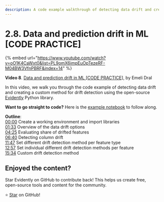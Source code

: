 ```yaml
---
description: A code example walkthrough of detecting data drift and creating a custom method for drift detection using Evidently.
---
```


# 2.8. Data and prediction drift in ML [CODE PRACTICE]

{% embed url="https://www.youtube.com/watch?v=oO1K4CaWxt0&list=PL9omX6impEuOpTezeRF-M04BW3VfnPBRF&index=14" %}

**Video 8**. [Data and prediction drift in ML [CODE PRACTICE]](https://www.youtube.com/watch?v=oO1K4CaWxt0&list=PL9omX6impEuOpTezeRF-M04BW3VfnPBRF&index=14), by Emeli Dral

In this video, we walk you through the code example of detecting data drift and creating a custom method for drift detection using the open-source [Evidently](https://github.com/evidentlyai/evidently) Python library. 

**Want to go straight to code?** Here is the [example notebook](https://github.com/evidentlyai/ml_observability_course/blob/main/module2/data_drift_deep_dive.ipynb) to follow along.

**Outline**:\
[00:00](https://www.youtube.com/watch?v=oO1K4CaWxt0&list=PL9omX6impEuOpTezeRF-M04BW3VfnPBRF&index=14&t=0s) Create a working environment and import libraries\
[01:33](https://www.youtube.com/watch?v=oO1K4CaWxt0&list=PL9omX6impEuOpTezeRF-M04BW3VfnPBRF&index=14&t=93s) Overview of the data drift options\
[04:25](https://www.youtube.com/watch?v=oO1K4CaWxt0&list=PL9omX6impEuOpTezeRF-M04BW3VfnPBRF&index=14&t=265s) Evaluating share of drifted features\
[06:40](https://www.youtube.com/watch?v=oO1K4CaWxt0&list=PL9omX6impEuOpTezeRF-M04BW3VfnPBRF&index=14&t=400s) Detecting column drift\
[11:47](https://www.youtube.com/watch?v=oO1K4CaWxt0&list=PL9omX6impEuOpTezeRF-M04BW3VfnPBRF&index=14&t=707s) Set different drift detection method per feature type\
[12:57](https://www.youtube.com/watch?v=oO1K4CaWxt0&list=PL9omX6impEuOpTezeRF-M04BW3VfnPBRF&index=14&t=777s) Set individual different drift detection methods per feature\
[15:34](https://www.youtube.com/watch?v=oO1K4CaWxt0&list=PL9omX6impEuOpTezeRF-M04BW3VfnPBRF&index=14&t=934s) Custom drift detection method

## Enjoyed the content?

Star Evidently on GitHub to contribute back! This helps us create free, open-source tools and content for the community.

⭐️ [Star](https://github.com/evidentlyai/evidently) on GitHub!
